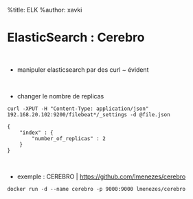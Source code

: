 %title: ELK
%author: xavki


# ElasticSearch : Cerebro


<br>


* manipuler elasticsearch par des curl ~ évident

<br>


* changer le nombre de replicas

```
curl -XPUT -H "Content-Type: application/json" 192.168.20.102:9200/filebeat*/_settings -d @file.json
```

```
{
    "index" : {
        "number_of_replicas" : 2
    }
}
```

<br>


* exemple : CEREBRO | https://github.com/lmenezes/cerebro

```
docker run -d --name cerebro -p 9000:9000 lmenezes/cerebro
```
